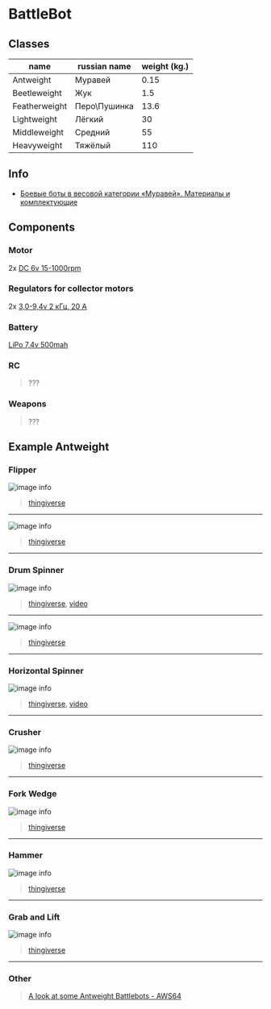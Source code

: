# BattleBot

## Classes

|name|russian name |weight (kg.)|
|-------------|------------|----|
|Antweight    |Муравей     |0.15|
|Beetleweight |Жук         |1.5 |
|Featherweight|Перо\Пушинка|13.6|
|Lightweight  |Лёгкий      |30  |
|Middleweight |Средний     |55  |
|Heavyweight  |Тяжёлый     |110 |

## Info

- [Боевые боты в весовой категории «Муравей». Материалы и комплектующие⁠⁠](https://pikabu.ru/story/boevyie_botyi_v_vesovoy_kategorii_muravey_materialyi_i_komplektuyushchie_7234572)

## Components

### Motor

2x [DC 6v 15-1000rpm](https://aliexpress.ru/item/33022320164.html?sku_id=67220518204&spm=a2g2w.productlist.search_results.0.6eee4aa6MtHttf)

### Regulators for collector motors

2x [3,0-9,4v 2 кГц, 20 А](https://aliexpress.ru/item/32836058337.html?sku_id=10000001555920204&spm=a2g2w.productlist.search_results.0.3d114aa6VxFt4V)

### Battery

[LiPo 7,4v 500mah](https://aliexpress.ru/item/32934995957.html?sku_id=66219204546&spm=a2g2w.productlist.search_results.8.7b734aa6YVuiw5)

### RC

> ???

### Weapons

> ???

## Example Antweight

### Flipper

![image info](./img/featured_preview_IMG_2676.JPG)
> [thingiverse](https://www.thingiverse.com/thing:3933072)
---

![image info](./img/bf08522c6434f6e20a23723841fd41c3_preview_featured.jpg)
> [thingiverse](https://www.thingiverse.com/thing:3186849)
---

### Drum Spinner

![image info](./img/featured_preview_IMG_2813.JPG)
> [thingiverse](https://www.thingiverse.com/thing:3972258), [video](https://www.youtube.com/watch?v=13UjobReqhA&ab_channel=AlexKorvinWorkshop)
---

![image info](./img/featured_preview_150g_drum.jpg)
> [thingiverse](https://www.thingiverse.com/thing:5240385)
---

### Horizontal Spinner

![image info](./img/featured_preview_IMG_4691.JPG)
> [thingiverse](https://www.thingiverse.com/thing:4338982), [video](https://www.youtube.com/watch?v=BpynLXcSkxk&ab_channel=AlexKorvinWorkshop)
---

### Crusher

![image info](./img/featured_preview_kraken.jpg)
> [thingiverse](https://www.thingiverse.com/thing:4308902)
---

### Fork Wedge

![image info](./img/featured_preview_Stock_34.jpg)
>[thingiverse](https://www.thingiverse.com/thing:5216968)
---

### Hammer

![image info](./img/0ea4c2a348abbfb3fd51623f29c8ec67_preview_featured.jpg)
> [thingiverse](https://www.thingiverse.com/thing:3811105)
---


### Grab and Lift

![image info](./img/featured_preview_34.jpg)
> [thingiverse](https://www.thingiverse.com/thing:4281243)
---

### Other

> [A look at some Antweight Battlebots - AWS64](https://www.youtube.com/watch?v=rqdtxYDCc3Y&ab_channel=HHills)
